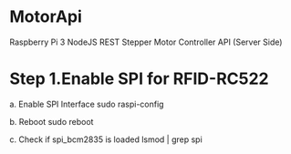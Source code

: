 # MotorApi
Raspberry Pi 3 NodeJS REST Stepper Motor Controller API (Server Side)

# Step 1.Enable SPI for RFID-RC522
a. Enable SPI Interface
sudo raspi-config

b. Reboot
sudo reboot

c. Check if spi_bcm2835 is loaded
lsmod | grep spi
